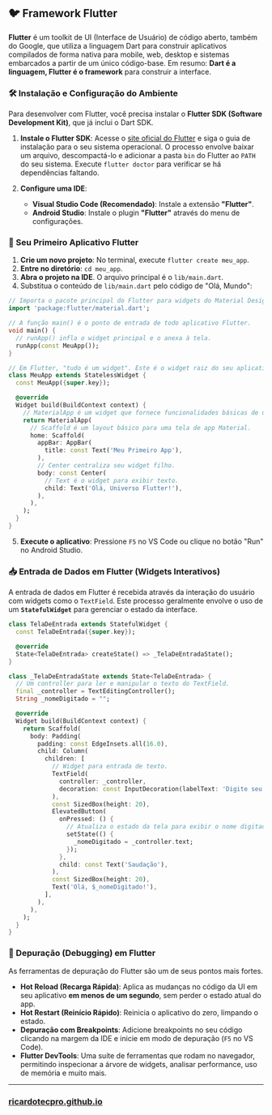 ## 🐦 Framework Flutter

**Flutter** é um toolkit de UI (Interface de Usuário) de código aberto, também do Google, que utiliza a linguagem Dart para construir aplicativos compilados de forma nativa para mobile, web, desktop e sistemas embarcados a partir de um único código-base. Em resumo: **Dart é a linguagem, Flutter é o framework** para construir a interface.

### 🛠️ Instalação e Configuração do Ambiente

Para desenvolver com Flutter, você precisa instalar o **Flutter SDK (Software Development Kit)**, que já inclui o Dart SDK.

1.  **Instale o Flutter SDK**: Acesse o [site oficial do Flutter](https://flutter.dev/docs/get-started/install) e siga o guia de instalação para o seu sistema operacional. O processo envolve baixar um arquivo, descompactá-lo e adicionar a pasta `bin` do Flutter ao `PATH` do seu sistema. Execute `flutter doctor` para verificar se há dependências faltando.

2.  **Configure uma IDE**:

      * **Visual Studio Code (Recomendado)**: Instale a extensão **"Flutter"**.
      * **Android Studio**: Instale o plugin **"Flutter"** através do menu de configurações.

### 🚀 Seu Primeiro Aplicativo Flutter

1.  **Crie um novo projeto**: No terminal, execute `flutter create meu_app`.
2.  **Entre no diretório**: `cd meu_app`.
3.  **Abra o projeto na IDE**. O arquivo principal é o `lib/main.dart`.
4.  Substitua o conteúdo de `lib/main.dart` pelo código de "Olá, Mundo":

<!-- end list -->

```dart
// Importa o pacote principal do Flutter para widgets do Material Design.
import 'package:flutter/material.dart';

// A função main() é o ponto de entrada de todo aplicativo Flutter.
void main() {
  // runApp() infla o widget principal e o anexa à tela.
  runApp(const MeuApp());
}

// Em Flutter, "tudo é um widget". Este é o widget raiz do seu aplicativo.
class MeuApp extends StatelessWidget {
  const MeuApp({super.key});

  @override
  Widget build(BuildContext context) {
    // MaterialApp é um widget que fornece funcionalidades básicas de um app.
    return MaterialApp(
      // Scaffold é um layout básico para uma tela de app Material.
      home: Scaffold(
        appBar: AppBar(
          title: const Text('Meu Primeiro App'),
        ),
        // Center centraliza seu widget filho.
        body: const Center(
          // Text é o widget para exibir texto.
          child: Text('Olá, Universo Flutter!'),
        ),
      ),
    );
  }
}
```

5.  **Execute o aplicativo**: Pressione `F5` no VS Code ou clique no botão "Run" no Android Studio.

### 📥 Entrada de Dados em Flutter (Widgets Interativos)

A entrada de dados em Flutter é recebida através da interação do usuário com widgets como o `TextField`. Este processo geralmente envolve o uso de um **`StatefulWidget`** para gerenciar o estado da interface.

```dart
class TelaDeEntrada extends StatefulWidget {
  const TelaDeEntrada({super.key});

  @override
  State<TelaDeEntrada> createState() => _TelaDeEntradaState();
}

class _TelaDeEntradaState extends State<TelaDeEntrada> {
  // Um controller para ler e manipular o texto do TextField.
  final _controller = TextEditingController();
  String _nomeDigitado = "";

  @override
  Widget build(BuildContext context) {
    return Scaffold(
      body: Padding(
        padding: const EdgeInsets.all(16.0),
        child: Column(
          children: [
            // Widget para entrada de texto.
            TextField(
              controller: _controller,
              decoration: const InputDecoration(labelText: 'Digite seu nome'),
            ),
            const SizedBox(height: 20),
            ElevatedButton(
              onPressed: () {
                // Atualiza o estado da tela para exibir o nome digitado.
                setState(() {
                  _nomeDigitado = _controller.text;
                });
              },
              child: const Text('Saudação'),
            ),
            const SizedBox(height: 20),
            Text('Olá, $_nomeDigitado!'),
          ],
        ),
      ),
    );
  }
}
```

### 🐞 Depuração (Debugging) em Flutter

As ferramentas de depuração do Flutter são um de seus pontos mais fortes.

  * **Hot Reload (Recarga Rápida)**: Aplica as mudanças no código da UI em seu aplicativo **em menos de um segundo**, sem perder o estado atual do app.
  * **Hot Restart (Reinício Rápido)**: Reinicia o aplicativo do zero, limpando o estado.
  * **Depuração com Breakpoints**: Adicione breakpoints no seu código clicando na margem da IDE e inicie em modo de depuração (`F5` no VS Code).
  * **Flutter DevTools**: Uma suíte de ferramentas que rodam no navegador, permitindo inspecionar a árvore de widgets, analisar performance, uso de memória e muito mais.

---

### [ricardotecpro.github.io](https://ricardotecpro.github.io/)
